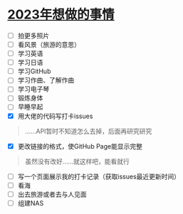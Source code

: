 # [2023年想做的事情](https://github.com/noteMay/blog/issues/2)

- [ ] 拍更多照片
- [ ] 看风景（旅游的意思）
- [ ] 学习英语
- [ ] 学习日语
- [ ] 学习GitHub
- [ ] 学习作曲、了解作曲
- [ ] 学习电子琴
- [ ] 锻炼身体
- [ ] 早睡早起
- [x] 用大佬的代码写打卡issues
> ……API暂时不知道怎么去掉，后面再研究研究
- [x] 更改链接的格式，使GitHub Page能显示完整
> 虽然没有改好……就这样吧，能看就行
- [ ] 写一个页面展示我的打卡记录（获取issues最近更新时间）
- [ ] 看海
- [ ] 出去旅游或者去与人见面
- [ ] 组建NAS